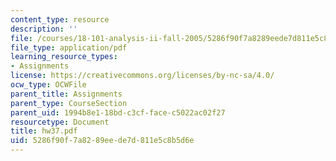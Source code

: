 ```yaml
---
content_type: resource
description: ''
file: /courses/18-101-analysis-ii-fall-2005/5286f90f7a8289eede7d811e5c8b5d6e_hw37.pdf
file_type: application/pdf
learning_resource_types:
- Assignments
license: https://creativecommons.org/licenses/by-nc-sa/4.0/
ocw_type: OCWFile
parent_title: Assignments
parent_type: CourseSection
parent_uid: 1994b8e1-18bd-c3cf-face-c5022ac02f27
resourcetype: Document
title: hw37.pdf
uid: 5286f90f-7a82-89ee-de7d-811e5c8b5d6e
---
```

